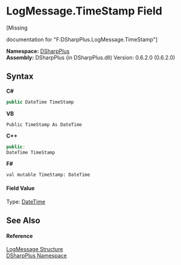 # LogMessage.TimeStamp Field
 

\[Missing <summary> documentation for "F:DSharpPlus.LogMessage.TimeStamp"\]

**Namespace:**&nbsp;<a href="503971eb-de5e-a570-9922-de9500a9b1cc">DSharpPlus</a><br />**Assembly:**&nbsp;DSharpPlus (in DSharpPlus.dll) Version: 0.6.2.0 (0.6.2.0)

## Syntax

**C#**<br />
``` C#
public DateTime TimeStamp
```

**VB**<br />
``` VB
Public TimeStamp As DateTime
```

**C++**<br />
``` C++
public:
DateTime TimeStamp
```

**F#**<br />
``` F#
val mutable TimeStamp: DateTime
```


#### Field Value
Type: <a href="http://msdn2.microsoft.com/en-us/library/03ybds8y" target="_blank">DateTime</a>

## See Also


#### Reference
<a href="298c1c7c-b890-a3b1-dcb1-b344034bb877">LogMessage Structure</a><br /><a href="503971eb-de5e-a570-9922-de9500a9b1cc">DSharpPlus Namespace</a><br />